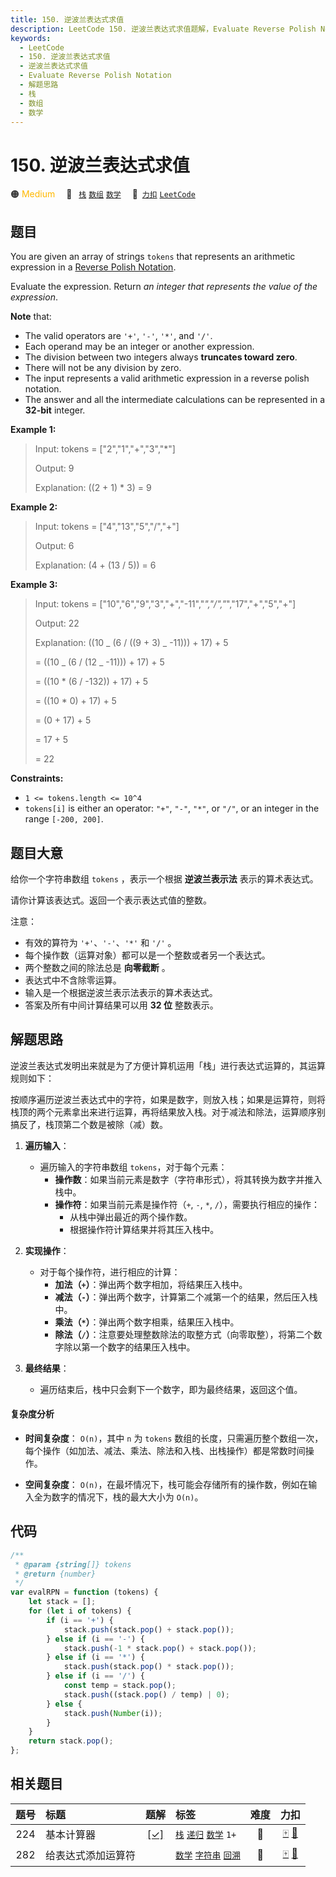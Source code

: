 ```yaml
---
title: 150. 逆波兰表达式求值
description: LeetCode 150. 逆波兰表达式求值题解，Evaluate Reverse Polish Notation，包含解题思路、复杂度分析以及完整的 JavaScript 代码实现。
keywords:
  - LeetCode
  - 150. 逆波兰表达式求值
  - 逆波兰表达式求值
  - Evaluate Reverse Polish Notation
  - 解题思路
  - 栈
  - 数组
  - 数学
---
```


# 150. 逆波兰表达式求值

🟠 <font color=#ffb800>Medium</font>&emsp; 🔖&ensp; [`栈`](/tag/stack.md) [`数组`](/tag/array.md) [`数学`](/tag/math.md)&emsp; 🔗&ensp;[`力扣`](https://leetcode.cn/problems/evaluate-reverse-polish-notation) [`LeetCode`](https://leetcode.com/problems/evaluate-reverse-polish-notation)

## 题目

You are given an array of strings `tokens` that represents an arithmetic
expression in a [Reverse Polish
Notation](http://en.wikipedia.org/wiki/Reverse_Polish_notation).

Evaluate the expression. Return _an integer that represents the value of the
expression_.

**Note** that:

- The valid operators are `'+'`, `'-'`, `'*'`, and `'/'`.
- Each operand may be an integer or another expression.
- The division between two integers always **truncates toward zero**.
- There will not be any division by zero.
- The input represents a valid arithmetic expression in a reverse polish notation.
- The answer and all the intermediate calculations can be represented in a **32-bit** integer.

**Example 1:**

> Input: tokens = ["2","1","+","3","*"]
>
> Output: 9
>
> Explanation: ((2 + 1) \* 3) = 9

**Example 2:**

> Input: tokens = ["4","13","5","/","+"]
>
> Output: 6
>
> Explanation: (4 + (13 / 5)) = 6

**Example 3:**

> Input: tokens = ["10","6","9","3","+","-11","*","/","*","17","+","5","+"]
>
> Output: 22
>
> Explanation: ((10 _ (6 / ((9 + 3) _ -11))) + 17) + 5
>
> = ((10 _ (6 / (12 _ -11))) + 17) + 5
>
> = ((10 \* (6 / -132)) + 17) + 5
>
> = ((10 \* 0) + 17) + 5
>
> = (0 + 17) + 5
>
> = 17 + 5
>
> = 22

**Constraints:**

- `1 <= tokens.length <= 10^4`
- `tokens[i]` is either an operator: `"+"`, `"-"`, `"*"`, or `"/"`, or an integer in the range `[-200, 200]`.

## 题目大意

给你一个字符串数组 `tokens` ，表示一个根据 **逆波兰表示法** 表示的算术表达式。

请你计算该表达式。返回一个表示表达式值的整数。

注意：

- 有效的算符为 `'+'`、`'-'`、`'*'` 和 `'/'` 。
- 每个操作数（运算对象）都可以是一个整数或者另一个表达式。
- 两个整数之间的除法总是 **向零截断** 。
- 表达式中不含除零运算。
- 输入是一个根据逆波兰表示法表示的算术表达式。
- 答案及所有中间计算结果可以用 **32 位** 整数表示。

## 解题思路

逆波兰表达式发明出来就是为了方便计算机运用「栈」进行表达式运算的，其运算规则如下：

按顺序遍历逆波兰表达式中的字符，如果是数字，则放入栈；如果是运算符，则将栈顶的两个元素拿出来进行运算，再将结果放入栈。对于减法和除法，运算顺序别搞反了，栈顶第二个数是被除（减）数。

1. **遍历输入**：

   - 遍历输入的字符串数组 `tokens`，对于每个元素：
     - **操作数**：如果当前元素是数字（字符串形式），将其转换为数字并推入栈中。
     - **操作符**：如果当前元素是操作符（`+`, `-`, `*`, `/`），需要执行相应的操作：
       - 从栈中弹出最近的两个操作数。
       - 根据操作符计算结果并将其压入栈中。

2. **实现操作**：

   - 对于每个操作符，进行相应的计算：
     - **加法（`+`）**：弹出两个数字相加，将结果压入栈中。
     - **减法（`-`）**：弹出两个数字，计算第二个减第一个的结果，然后压入栈中。
     - **乘法（`*`）**：弹出两个数字相乘，结果压入栈中。
     - **除法（`/`）**：注意要处理整数除法的取整方式（向零取整），将第二个数字除以第一个数字的结果压入栈中。

3. **最终结果**：
   - 遍历结束后，栈中只会剩下一个数字，即为最终结果，返回这个值。

#### 复杂度分析

- **时间复杂度**： `O(n)`，其中 `n` 为 `tokens` 数组的长度，只需遍历整个数组一次，每个操作（如加法、减法、乘法、除法和入栈、出栈操作）都是常数时间操作。

- **空间复杂度**： `O(n)`，在最坏情况下，栈可能会存储所有的操作数，例如在输入全为数字的情况下，栈的最大大小为 `O(n)`。

## 代码

```javascript
/**
 * @param {string[]} tokens
 * @return {number}
 */
var evalRPN = function (tokens) {
	let stack = [];
	for (let i of tokens) {
		if (i == '+') {
			stack.push(stack.pop() + stack.pop());
		} else if (i == '-') {
			stack.push(-1 * stack.pop() + stack.pop());
		} else if (i == '*') {
			stack.push(stack.pop() * stack.pop());
		} else if (i == '/') {
			const temp = stack.pop();
			stack.push((stack.pop() / temp) | 0);
		} else {
			stack.push(Number(i));
		}
	}
	return stack.pop();
};
```

## 相关题目

<!-- prettier-ignore -->
| 题号 | 标题 | 题解 | 标签 | 难度 | 力扣 |
| :------: | :------ | :------: | :------ | :------: | :------: |
| 224 | 基本计算器 | [[✓]](/problem/0224.md) |  [`栈`](/tag/stack.md) [`递归`](/tag/recursion.md) [`数学`](/tag/math.md) `1+` | 🔴 | [🀄️](https://leetcode.cn/problems/basic-calculator) [🔗](https://leetcode.com/problems/basic-calculator) |
| 282 | 给表达式添加运算符 |  |  [`数学`](/tag/math.md) [`字符串`](/tag/string.md) [`回溯`](/tag/backtracking.md) | 🔴 | [🀄️](https://leetcode.cn/problems/expression-add-operators) [🔗](https://leetcode.com/problems/expression-add-operators) |